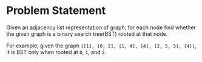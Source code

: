 # Problem Statement

Given an adjacency list representation of graph, for each node find whether the given graph is a binary search
tree(BST) rooted at that node.

For example, given the graph `[[1], [0, 2], [1, 4], [4], [2, 5, 3], [4]]`, it is BST only when rooted at `0`, `1`, and `2`.
